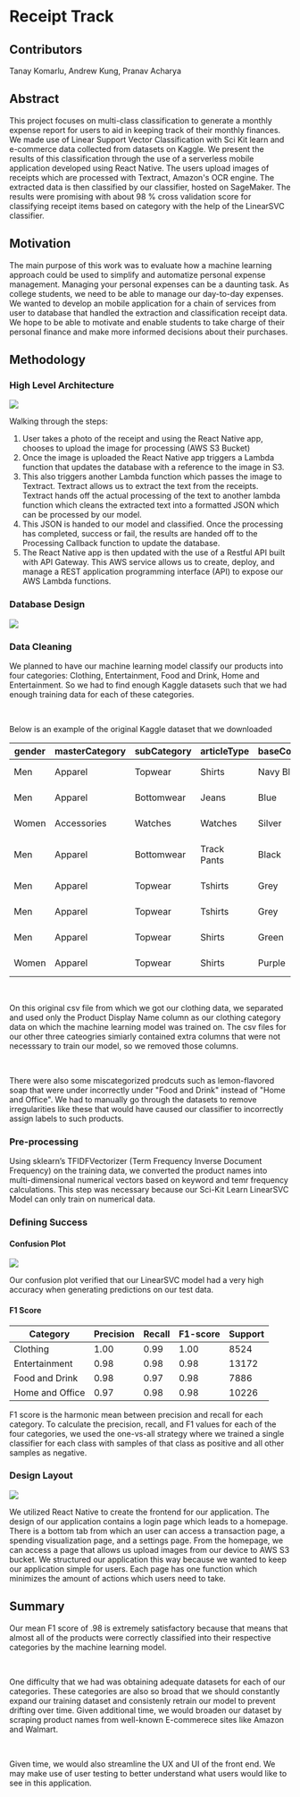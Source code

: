 # Receipt Track

## Contributors
Tanay Komarlu, Andrew Kung, Pranav Acharya

## Abstract
This project focuses on multi-class classification to generate a monthly expense report for users to aid in keeping track of their monthly finances. We made use of Linear Support Vector Classification with Sci Kit learn and e-commerce data collected from datasets on Kaggle. We present the results of this classification through the use of a serverless mobile application developed using React Native. The users upload images of receipts which are processed with Textract, Amazon's OCR engine. The extracted data is then classified by our classifier, hosted on SageMaker. The results were promising with about 98 % cross validation score for classifying receipt items based on category with the help of the LinearSVC classifier.

## Motivation
The main purpose of this work was to evaluate how a machine learning approach could be used to simplify and automatize personal expense management. Managing your personal expenses can be a daunting task. As college students, we need to be able to manage our day-to-day expenses. We wanted to develop an mobile application for a chain of services from user to database that handled the extraction and classification receipt data. We hope to be able to motivate and enable students to take charge of their personal finance and make more informed decisions about their purchases.

## Methodology

### High Level Architecture
![](ReadMeImages/HighLevelArchitecture.png)

Walking through the steps:

1. User takes a photo of the receipt and using the React Native app, chooses to upload the image for processing (AWS S3 Bucket)
2. Once the image is uploaded the React Native app triggers a Lambda function that updates the database with a reference to the image in S3. 
3. This also triggers another Lambda function which passes the image to Textract. Textract allows us to extract the text from the receipts. Textract hands off the actual processing of the text to another lambda function which cleans the extracted text into a formatted JSON which can be processed by our model. 
4. This JSON is handed to our model and classified. Once the processing has completed, success or fail, the results are handed off to the Processing Callback function to update the database. 
5. The React Native app is then updated with the use of a Restful API built with API Gateway. This AWS service allows us to create, deploy, and manage a REST application programming interface (API) to expose our AWS Lambda functions. 

### Database Design
![](ReadMeImages/rdsDatabaseDesign.png)

### Data Cleaning

We planned to have our machine learning model classify our products into four categories: Clothing, Entertainment, Food and Drink, Home and Entertainment. So we had to find enough Kaggle datasets such that we had enough training data for each of these categories.

<br/>

Below is an example of the original Kaggle dataset that we downloaded 

| gender | masterCategory | subCategory      | articleType      | baseColour | season | year | usage  | productDisplayName                                    |
|--------|----------------|------------------|------------------|------------|--------|------|--------|-------------------------------------------------------|
| Men    | Apparel        | Topwear          | Shirts           | Navy Blue  | Fall   | 2011 | Casual | Turtle Check Men Navy Blue Shirt                      |
| Men    | Apparel        | Bottomwear       | Jeans            | Blue       | Summer | 2012 | Casual | Peter England Men Party Blue Jeans                    |
| Women  | Accessories    | Watches          | Watches          | Silver     | Winter | 2016 | Casual | Titan Women Silver Watch                              |
| Men    | Apparel        | Bottomwear       | Track Pants      | Black      | Fall   | 2011 | Casual | Manchester United Men Solid Black Track Pants         |
| Men    | Apparel        | Topwear          | Tshirts          | Grey       | Summer | 2012 | Casual | Puma Men Grey T-shirt                                 |
| Men    | Apparel        | Topwear          | Tshirts          | Grey       | Summer | 2011 | Casual | Inkfruit Mens Chain Reaction T-shirt                  |
| Men    | Apparel        | Topwear          | Shirts           | Green      | Summer | 2012 | Ethnic | Fabindia Men Striped Green Shirt                      |
| Women  | Apparel        | Topwear          | Shirts           | Purple     | Summer | 2012 | Casual | Jealous 21 Women Purple Shirt                         |

<br/>

On this original csv file from which we got our clothing data, we separated and used only the Product Display Name column as our clothing category data on which the machine learning model was trained on. The csv files for our other three cateogries simiarly contained extra columns that were not necesssary to train our model, so we removed those columns. 

<br/>

There were also some miscategorized prodcuts such as lemon-flavored soap that were under incorrectly under "Food and Drink" instead of "Home and Office". We had to manually go through the datasets to remove irregularities like these that would have caused  our classifier to incorrectly assign labels to such products. 

### Pre-processing

Using sklearn’s TFIDFVectorizer (Term Frequency Inverse Document Frequency) on the training data, we converted the product names into multi-dimensional numerical vectors based on keyword and temr frequency calculations. This step was necessary because our Sci-Kit Learn LinearSVC Model can only train on numerical data.



### Defining Success

#### Confusion Plot 

![](ReadMeImages/ConfusionPlot.png)

Our confusion plot verified that our LinearSVC model had a very high accuracy when generating predictions on our test data.

#### F1 Score


| Category | Precision | Recall | F1-score | Support |
|--------|--------|--------|--------|--------|
| Clothing | 1.00 | 0.99 | 1.00 | 8524 |
| Entertainment | 0.98 | 0.98 | 0.98 | 13172 |
| Food and Drink | 0.98 | 0.97 | 0.98 | 7886 |
| Home and Office | 0.97 | 0.98 | 0.98 | 10226 |


F1 score is the harmonic mean between precision and recall for each category. To calculate the precision, recall, and F1 values for each of the four categories, we used the one-vs-all strategy where we trained a single classifier for each class with samples of that class as positive and all other samples as negative. 

### Design Layout
![](ReadMeImages/Wireframe.png)

We utilized React Native to create the frontend for our application. The design of our application contains a login page which leads to a homepage. There is a bottom tab from which an user can access a transaction page, a spending visualization page, and a settings page. From the homepage, we can access a page that allows us upload images from our device to AWS S3 bucket. We structured our application this way because we wanted to keep our application simple for users. Each page has one function which minimizes the amount of actions which users need to take.

## Summary

Our mean F1 score of .98 is extremely satisfactory because that means that almost all of the products were correctly classified into their respective categories by the machine learning model. 

<br/> 

One difficulty that we had was obtaining adequate datasets for each of our categories. These categories are also so broad that we should constantly expand our training dataset and consistenly retrain our model to prevent drifting over time. Given additional time, we would broaden our dataset by scraping product names from well-known E-commerece sites like Amazon and Walmart. 

<br/> 

Given time, we would also streamline the UX and UI of the front end. We may make use of user testing to better understand what users would like to see in this application.
